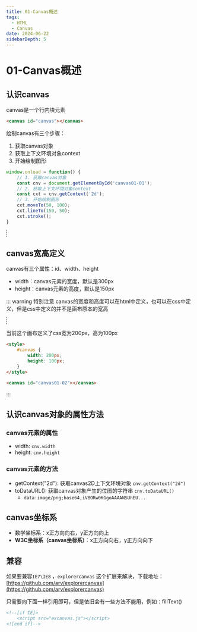 ```yaml
---
title: 01-Canvas概述
tags:
  - HTML
  - Canvas
date: 2024-06-22
sidebarDepth: 5
---
```


# 01-Canvas概述

## 认识canvas
canvas是一个行内块元素

```html
<canvas id="canvas"></canvas>
```

绘制canvas有三个步骤：

1. 获取canvas对象
2. 获取上下文环境对象context
3. 开始绘制图形

```js
window.onload = function() {
    // 1. 获取canvas对象
    const cnv = document.getElementById('canvas01-01');
    // 2. 获取上下文环境对象context
    const cxt = cnv.getContext('2d');
    // 3. 开始绘制图形
    cxt.moveTo(50, 100);
    cxt.lineTo(150, 50);
    cxt.stroke();
}
```

<canvas id="canvas01-01" width="200" height="150" style="border: 1px dashed gray;"></canvas>



## canvas宽高定义
canvas有三个属性：id、width、height
- width：canvas元素的宽度，默认是300px
- height：canvas元素的高度，默认是150px

::: warning 特别注意
canvas的宽度和高度可以在html中定义，也可以在css中定义，但是css中定义的并不是画布原本的宽高

<canvas id="canvas01-02" style="border: 1px dashed gray;"></canvas>

当前这个画布定义了css宽为200px，高为100px

<p id="content"></p>


```html
<style>
    #canvas {
        width: 200px;
        height: 100px;
    }
</style>

<canvas id="canvas01-02"></canvas>

```
:::

## 认识canvas对象的属性方法

### canvas元素的属性
- width: `cnv.width`
- height: `cnv.height`

### canvas元素的方法
- getContext("2d"): 获取canvas2D上下文环境对象 `cnv.getContext("2d")`
- toDataURL(): 获取canvas对象产生的位图的字符串 `cnv.toDataURL()`
    + `data:image/png;base64,iVBORw0KGgoAAAANSUhEU...`


## canvas坐标系
- 数学坐标系：x正方向向右，y正方向向上
- **W3C坐标系（canvas坐标系）**：x正方向向右，y正方向向下

## 兼容

如果要兼容`IE7\IE8` ，`explorercanvas` 这个扩展来解决，下载地址：[https://github.com/arv/explorercanvas](https://github.com/arv/explorercanvas)

只需要向下面一样引用即可，但是依旧会有一些方法不能用，例如：fillText()

```html
<!--[if IE]>
    <script src="excanvas.js"></script>
<![end if]-->
```

<style>
#canvas01-02 {
    width: 200px;
    height: 100px;
}
</style>


<script setup>

import { onMounted } from 'vue'

onMounted(() => {
    // 1. 获取canvas对象
    const cnv = document.getElementById('canvas01-01');
    // 2. 获取上下文环境对象context
    const cxt = cnv.getContext('2d');
    // 3. 开始绘制图形
    cxt.moveTo(50, 100);
    cxt.lineTo(150, 50);
    cxt.stroke();

    const cnv1 = document.getElementById('canvas01-02');
    const str = `但实际canvas的宽度是:${ cnv1.width }px，高度是:${ cnv1.height }px`;
    const pcontent = document.getElementById('content');
    pcontent.innerText = str;
})
</script>
